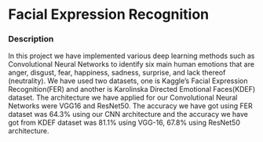 # Facial Expression Recognition

### Description

In this project we have implemented various deep learning methods such as Convolutional Neural Networks to identify six main human emotions that are anger, disgust, fear, happiness, sadness, surprise, and lack thereof (neutrality). We have used two datasets, one is Kaggle’s Facial Expression Recognition(FER) and another is Karolinska Directed Emotional Faces(KDEF) dataset. The architecture we have applied for our Convolutional Neural Networks were VGG16 and ResNet50. The accuracy we have got using FER dataset was 64.3% using our CNN architecture and the accuracy we have got from KDEF dataset was 81.1% using VGG-16, 67.8% using ResNet50 architecture.
